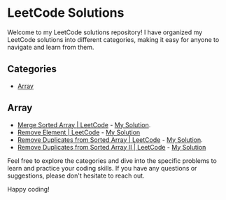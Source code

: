 # LeetCode Solutions
<!-- # Top 150+ Interview Questions and Solutions -->
Welcome to my LeetCode solutions repository! I have organized my LeetCode solutions into different categories, making it easy for anyone to navigate and learn from them.

## Categories
- [Array](https://github.com/Mahbub-Hasan-Talukder/LeetCode/tree/main/array)
<!-- 
- [String](#string)
- [Two Pointers](#two-pointers)
- [Linked List](#linked-list)
-->

## Array
- [Merge Sorted Array | LeetCode](https://leetcode.com/problems/merge-sorted-array/submissions/1094397839/?envType=study-plan-v2&envId=top-interview-150) - [My Solution](https://github.com/Mahbub-Hasan-Talukder/LeetCode/blob/main/array/Merge-Sorted-Array.cpp).
- [Remove Element | LeetCode](link_to_problem2) - [My Solution](https://github.com/Mahbub-Hasan-Talukder/LeetCode/blob/main/array/Remove-Element.cpp)
- [Remove Duplicates from Sorted Array | LeetCode](https://leetcode.com/problems/remove-duplicates-from-sorted-array/description/?envType=study-plan-v2&envId=top-interview-150) - [My Solution](https://github.com/Mahbub-Hasan-Talukder/LeetCode/blob/main/array/remove-duplicate-from-sorted-array.cpp).
- [Remove Duplicates from Sorted Array II | LeetCode]([link_to_problem2](https://leetcode.com/problems/remove-duplicates-from-sorted-array-ii/description/?envType=study-plan-v2&envId=top-interview-150)) - [My Solution](https://github.com/Mahbub-Hasan-Talukder/LeetCode/blob/main/array/remove-duplicate-from-sorted-array-II.cpp)
<!--
## String
- [Problem 3](link_to_problem3) - Description of problem 3.
- [Problem 4](link_to_problem4) - Description of problem 4.


## Two Pointers
- [Problem 5](link_to_problem5) - Description of problem 5.
- [Problem 6](link_to_problem6) - Description of problem 6.


## Linked List
- [Problem 7](link_to_problem7) - Description of problem 7.
- [Problem 8](link_to_problem8) - Description of problem 8.


## Category name
- [Problem](link_to_problemX) - Solution(Sotion link).
-->

Feel free to explore the categories and dive into the specific problems to learn and practice your coding skills. If you have any questions or suggestions, please don't hesitate to reach out.

Happy coding!


